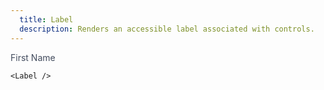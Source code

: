 ```yaml
---
  title: Label
  description: Renders an accessible label associated with controls.
---
```


<script>
    import Label from '$lib/components/Label';
</script>

<style global>
.label {
    color: #434c5e;
}
</style>

<!--code start-->
<Label class="label" slot="component">First Name</Label>
<!--code end-->

```svelte
<Label />
```